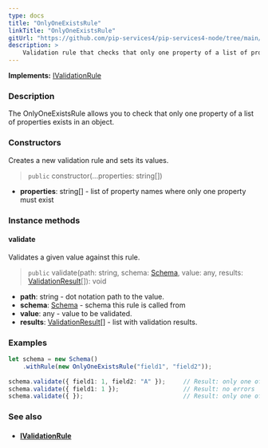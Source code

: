 ```yaml
---
type: docs
title: "OnlyOneExistsRule"
linkTitle: "OnlyOneExistsRule"
gitUrl: "https://github.com/pip-services4/pip-services4-node/tree/main/pip-services4-data-node"
description: >
    Validation rule that checks that only one property of a list of properties exists in an object.
---
```


**Implements:** [IValidationRule](../ivalidation_rule)

### Description

The OnlyOneExistsRule allows you to check that only one property of a list of properties exists in an object.

### Constructors
Creates a new validation rule and sets its values. 

> `public` constructor(...properties: string[])

- **properties**: string[] - list of property names where only one property must exist

### Instance methods

#### validate
Validates a given value against this rule.

> `public` validate(path: string, schema: [Schema](../schema), value: any, results: [ValidationResult](../validation_result)[]): void

- **path**: string - dot notation path to the value.
- **schema**: [Schema](../schema) - schema this rule is called from
- **value**: any - value to be validated.
- **results**: [ValidationResult](../validation_result)[] - list with validation results.


### Examples

```typescript
let schema = new Schema()
    .withRule(new OnlyOneExistsRule("field1", "field2"));
     
schema.validate({ field1: 1, field2: "A" });     // Result: only one of properties field1, field2 must exist
schema.validate({ field1: 1 });                  // Result: no errors
schema.validate({ });                            // Result: only one of properties field1, field2 must exist

```

### See also
- #### [IValidationRule](../ivalidation_rule)
